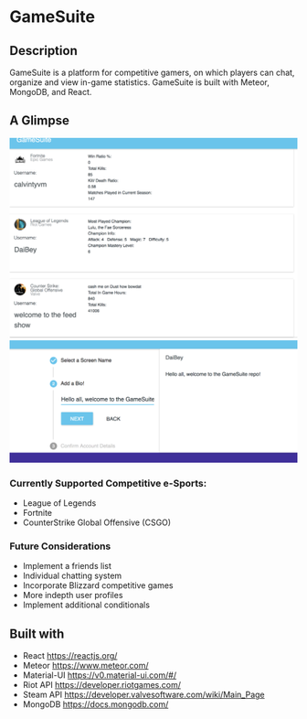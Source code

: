 # GameSuite

## Description

GameSuite is a platform for competitive gamers, on which players can chat, organize and view in-game statistics. GameSuite is built with Meteor, MongoDB, and React.

## A Glimpse

![GameSuite game tiles](public/assets/images/GameSuitePic1.png)
![GameSuite create user profile](public/assets/images/GameSuitePic2.png)

### Currently Supported Competitive e-Sports:

* League of Legends
* Fortnite
* CounterStrike Global Offensive (CSGO)

### Future Considerations

* Implement a friends list
* Individual chatting system
* Incorporate Blizzard competitive games
* More indepth user profiles
* Implement additional conditionals

## Built with

* React https://reactjs.org/
* Meteor https://www.meteor.com/
* Material-UI https://v0.material-ui.com/#/
* Riot API https://developer.riotgames.com/
* Steam API https://developer.valvesoftware.com/wiki/Main_Page
* MongoDB https://docs.mongodb.com/
